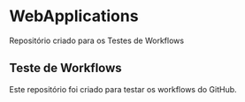 # WebApplications
Repositório criado para os Testes de Workflows

## Teste de Workflows
Este repositório foi criado para testar os workflows do GitHub.